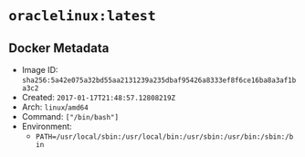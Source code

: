 # `oraclelinux:latest`

## Docker Metadata

- Image ID: `sha256:5a42e075a32bd55aa2131239a235dbaf95426a8333ef8f6ce16ba8a3af1ba3c2`
- Created: `2017-01-17T21:48:57.12808219Z`
- Arch: `linux`/`amd64`
- Command: `["/bin/bash"]`
- Environment:
  - `PATH=/usr/local/sbin:/usr/local/bin:/usr/sbin:/usr/bin:/sbin:/bin`
